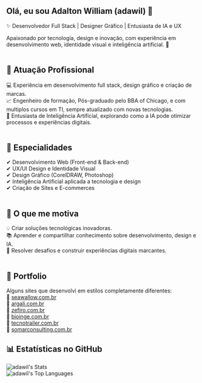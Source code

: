 ## Olá, eu sou Adalton William (adawil) 👋
✨ Desenvolvedor Full Stack | Designer Gráfico | Entusiasta de IA e UX

Apaixonado por tecnologia, design e inovação, com experiência em desenvolvimento web, identidade visual e inteligência artificial. 🚀<br><br>

## 🏢 **Atuação Profissional** <br>
💻 Experiência em desenvolvimento full stack, design gráfico e criação de marcas.<br>
📈 Engenheiro de formação, Pós-graduado pelo BBA of Chicago, e com multiplos cursos em TI, sempre atualizado com novas tecnologias.<br>
🤖 Entusiasta de Inteligência Artificial, explorando como a IA pode otimizar processos e experiências digitais.<br><br>

## 📱 **Especialidades**<br>
✔ Desenvolvimento Web (Front-end & Back-end)<br>
✔ UX/UI Design e Identidade Visual<br>
✔ Design Gráfico (CorelDRAW, Photoshop)<br>
✔ Inteligência Artificial aplicada a tecnologia e design<br>
✔ Criação de Sites e E-commerces<br><br>

## 🚀 **O que me motiva**<br>
💡 Criar soluções tecnológicas inovadoras.<br>
📚 Aprender e compartilhar conhecimento sobre desenvolvimento, design e IA.<br>
🎯 Resolver desafios e construir experiências digitais marcantes.<br><br>

## 📌 **Portfolio**<br>
Alguns sites que desenvolvi em estilos completamente diferentes:<br>
🔗 <a href="http://seawallow.com.br">seawallow.com.br</a><br>
🔗 <a href="http://argali.com.br">argali.com.br</a><br>
🔗 <a href="http://zefiro.com.br">zefiro.com.br</a><br>
🔗 <a href="http://bioinge.com.br">bioinge.com.br</a><br>
🔗 <a href="http://tecnotrailer.com.br">tecnotrailer.com.br</a><br>
🔗 <a href="http://somarconsulting.com.br">somarconsulting.com.br</a><br>

## 📊 **Estatísticas no GitHub**<br>
![adawil's Stats](https://github-readme-stats.vercel.app/api?username=adawil&theme=vue-dark&show_icons=true&hide_border=true&count_private=true)<br>
![adawil's Top Languages](https://github-readme-stats.vercel.app/api/top-langs/?username=adawil&theme=vue-dark&show_icons=true&hide_border=true&layout=compact)
